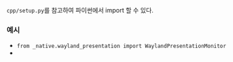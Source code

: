 `cpp/setup.py`를 참고하여 파이썬에서 import 할 수 있다.

### 예시
- `from _native.wayland_presentation import WaylandPresentationMonitor`
- 